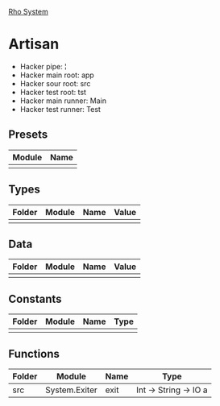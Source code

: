 [Rho System](readme.md)



# Artisan
* Hacker pipe: ¦
* Hacker main root: app
* Hacker sour root: src
* Hacker test root: tst
* Hacker main runner: Main
* Hacker test runner: Test


## Presets
| Module | Name |
|--------|------|
|        |      |


## Types
| Folder | Module | Name | Value |
|--------|--------|------|-------|
|        |        |      |       |


## Data
| Folder | Module | Name | Value |
|--------|--------|------|-------|
|        |        |      |       |


## Constants
| Folder | Module | Name | Type |
|--------|--------|------|------|
|        |        |      |      |


## Functions
| Folder | Module        | Name | Type                  |
|--------|---------------|------|-----------------------|
| src    | System.Exiter | exit | Int -> String -> IO a |
